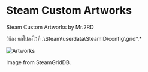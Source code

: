 # Steam Custom Artworks
Steam Custom Artworks by Mr.2RD

วิธีลง
ยกไปลงไว้ที่ .\Steam\userdata\SteamID\config\grid\*.*

![Artworks](https://user-images.githubusercontent.com/60043920/89471066-67d8e780-d7a7-11ea-822c-1c1504eacf1a.jpg)

Image from SteamGridDB.
